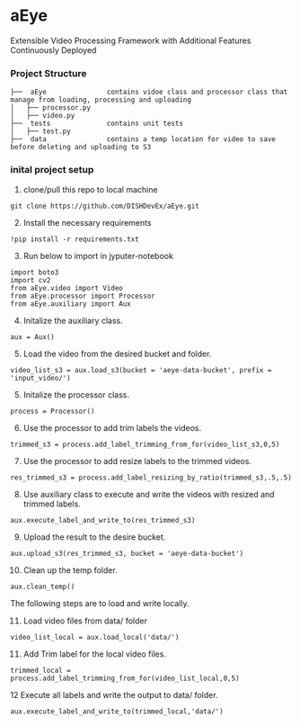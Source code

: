 # aEye

Extensible Video Processing Framework with Additional Features Continuously Deployed

### **Project Structure**

```
├──  aEye				contains vidoe class and processor class that manage from loading, processing and uploading
│   ├── processor.py
│   ├── video.py
├──  tests				contains unit tests
│   ├── test.py
├──  data				contains a temp location for video to save before deleting and uploading to S3
```

### **inital project setup**

1. clone/pull this repo to local machine

```console
git clone https://github.com/DISHDevEx/aEye.git
```

2. Install the necessary requirements

```console
!pip install -r requirements.txt
```

3. Run below to import in jyputer-notebook

```console
import boto3
import cv2
from aEye.video import Video
from aEye.processor import Processor
from aEye.auxiliary import Aux
```

4. Initalize the auxiliary class.

```console
aux = Aux()
```

5. Load the video from the desired bucket and folder.

```console
video_list_s3 = aux.load_s3(bucket = 'aeye-data-bucket', prefix = 'input_video/')
```

5. Initalize the processor class.

```console
process = Processor()
```

6. Use the processor to add trim labels the videos.

```console
trimmed_s3 = process.add_label_trimming_from_for(video_list_s3,0,5)
```

7. Use the processor to add resize labels to the trimmed videos.

```console
res_trimmed_s3 = process.add_label_resizing_by_ratio(trimmed_s3,.5,.5)
```

8. Use auxiliary class to execute and write the videos with resized and trimmed labels.

```console
aux.execute_label_and_write_to(res_trimmed_s3)
```

9. Upload the result to the desire bucket.

```console
aux.upload_s3(res_trimmed_s3, bucket = 'aeye-data-bucket')
```

10. Clean up the temp folder.

```console
aux.clean_temp()
```

The following steps are to load and write locally.

11. Load video files from data/ folder

```console
video_list_local = aux.load_local('data/')
```

11. Add Trim label for the local video files.

```console
trimmed_local = process.add_label_trimming_from_for(video_list_local,0,5)
```

12 Execute all labels and write the output to data/ folder.

```console
aux.execute_label_and_write_to(trimmed_local,'data/')
```
